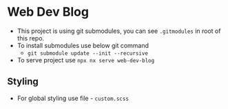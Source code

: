 # Web Dev Blog

- This project is using git submodules, you can see `.gitmodules` in root of this repo.
- To install submodules use below git command
  - `git submodule update --init --recursive`
- To serve project use `npx nx serve web-dev-blog`

## Styling

- For global styling use file - `custom.scss`
